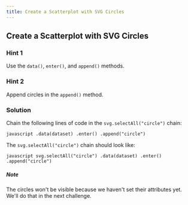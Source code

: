 ```yaml
---
title: Create a Scatterplot with SVG Circles
---
```

## Create a Scatterplot with SVG Circles

### Hint 1

Use the ` data() `, ` enter() `, and ` append() ` methods.

### Hint 2

Append circles in the ` append() ` method.

### Solution

Chain the following lines of code in the ` svg.selectAll("circle") ` chain:

`javascript
  .data(dataset)
  .enter()
  .append("circle")
`

The ` svg.selectAll("circle") ` chain should look like:

`javascript
  svg.selectAll("circle")
  .data(dataset)
  .enter()
  .append("circle")
`

##### Note
The circles won't be visible because we haven't set their attributes yet. We'll do that in the next challenge.
